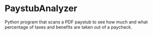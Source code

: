 # PaystubAnalyzer
Python program that scans a PDF paystub to see how much and what percentage of taxes and benefits are taken out of a paycheck.
